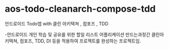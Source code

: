 # aos-todo-cleanarch-compose-tdd
안드로이드 Todo앱 with 클린 아키택쳐 , 컴포즈 , TDD

-안드로이드 개인 학습 및 공유를 위한 할일 리스트 어플리케이션 만드는과정간 클린아키택쳐, 컴포즈, TDD, DI 등을 적용하여 프로젝트를 완성하는 프로젝트임.
